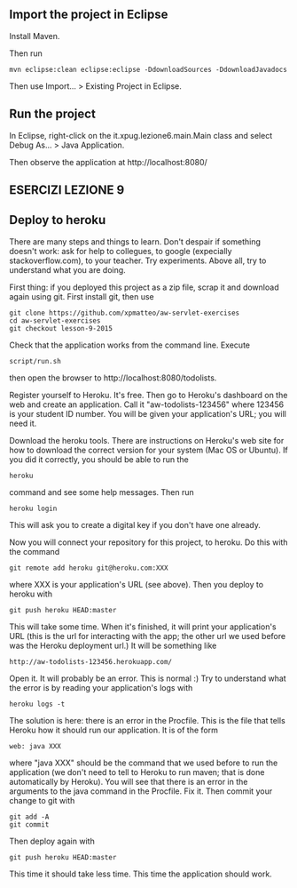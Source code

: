 ## Import the project in Eclipse

Install Maven.

Then run

    mvn eclipse:clean eclipse:eclipse -DdownloadSources -DdownloadJavadocs

Then use Import... > Existing Project in Eclipse.

## Run the project

In Eclipse, right-click on the it.xpug.lezione6.main.Main class and select Debug As... > Java Application.

Then observe the application at http://localhost:8080/

## ESERCIZI LEZIONE 9


## Deploy to heroku

There are many steps and things to learn.  Don't despair if something doesn't work: ask for help to collegues, to google (expecially stackoverflow.com), to your teacher.  Try experiments.  Above all, try to understand what you are doing.

First thing: if you deployed this project as a zip file, scrap it and download again using git.  First install git, then use

    git clone https://github.com/xpmatteo/aw-servlet-exercises
    cd aw-servlet-exercises
    git checkout lesson-9-2015

Check that the application works from the command line.  Execute

    script/run.sh

then open the browser to http://localhost:8080/todolists.

Register yourself to Heroku.  It's free.  Then go to Heroku's dashboard on the web and create an application.  Call it "aw-todolists-123456" where 123456 is your student ID number.  You will be given your application's URL; you will need it.

Download the heroku tools.  There are instructions on Heroku's web site for how to download the correct version for your system (Mac OS or Ubuntu).  If you did it correctly, you should be able to run the

    heroku

command and see some help messages.  Then run

    heroku login

This will ask you to create a digital key if you don't have one already.

Now you will connect your repository for this project, to heroku.  Do this with the command

    git remote add heroku git@heroku.com:XXX

where XXX is your application's URL (see above).  Then you deploy to heroku with

    git push heroku HEAD:master

This will take some time.  When it's finished, it will print your application's URL (this is the url for interacting with the app; the other url we used before was the Heroku deployment url.)  It will be something like

    http://aw-todolists-123456.herokuapp.com/

Open it.  It will probably be an error.  This is normal :)  Try to understand what the error is by reading your application's logs with

    heroku logs -t

The solution is here: there is an error in the Procfile.  This is the file that tells Heroku how it should run our application.  It is of the form

    web: java XXX

where "java XXX" should be the command that we used before to run the application (we don't need to tell to Heroku to run maven; that is done automatically by Heroku).  You will see that there is an error in the arguments to the java command in the Procfile.  Fix it.  Then commit your change to git with

    git add -A
    git commit

Then deploy again with

    git push heroku HEAD:master

This time it should take less time.  This time the application should work.

